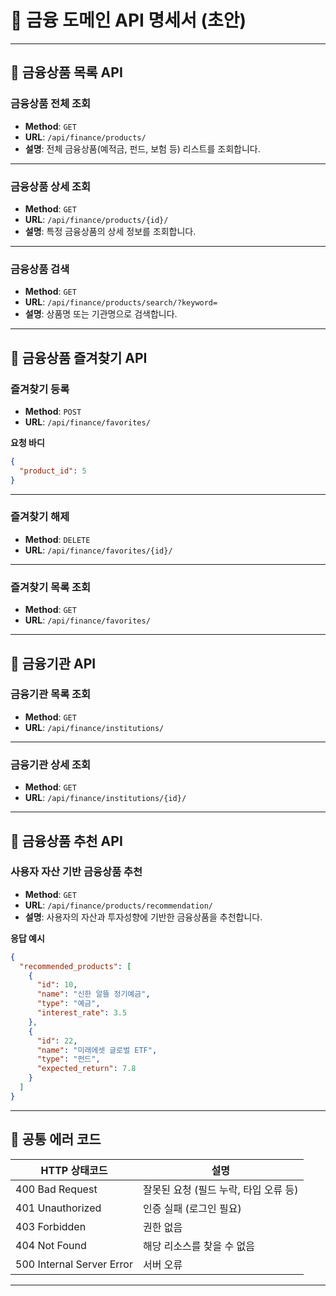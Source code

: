 # 📘 금융 도메인 API 명세서 (초안)

---

## 📌 금융상품 목록 API

### 금융상품 전체 조회
- **Method**: `GET`
- **URL**: `/api/finance/products/`
- **설명**: 전체 금융상품(예적금, 펀드, 보험 등) 리스트를 조회합니다.

---

### 금융상품 상세 조회
- **Method**: `GET`
- **URL**: `/api/finance/products/{id}/`
- **설명**: 특정 금융상품의 상세 정보를 조회합니다.

---

### 금융상품 검색
- **Method**: `GET`
- **URL**: `/api/finance/products/search/?keyword=`
- **설명**: 상품명 또는 기관명으로 검색합니다.

---

## 📌 금융상품 즐겨찾기 API

### 즐겨찾기 등록
- **Method**: `POST`
- **URL**: `/api/finance/favorites/`

**요청 바디**
```json
{
  "product_id": 5
}
```

---

### 즐겨찾기 해제
- **Method**: `DELETE`
- **URL**: `/api/finance/favorites/{id}/`

---

### 즐겨찾기 목록 조회
- **Method**: `GET`
- **URL**: `/api/finance/favorites/`

---

## 📌 금융기관 API

### 금융기관 목록 조회
- **Method**: `GET`
- **URL**: `/api/finance/institutions/`

---

### 금융기관 상세 조회
- **Method**: `GET`
- **URL**: `/api/finance/institutions/{id}/`

---

## 📌 금융상품 추천 API

### 사용자 자산 기반 금융상품 추천
- **Method**: `GET`
- **URL**: `/api/finance/products/recommendation/`
- **설명**: 사용자의 자산과 투자성향에 기반한 금융상품을 추천합니다.

**응답 예시**
```json
{
  "recommended_products": [
    {
      "id": 10,
      "name": "신한 알뜰 정기예금",
      "type": "예금",
      "interest_rate": 3.5
    },
    {
      "id": 22,
      "name": "미래에셋 글로벌 ETF",
      "type": "펀드",
      "expected_return": 7.8
    }
  ]
}
```

---

## 📌 공통 에러 코드

| HTTP 상태코드 | 설명 |
|---------------|------|
| 400 Bad Request | 잘못된 요청 (필드 누락, 타입 오류 등) |
| 401 Unauthorized | 인증 실패 (로그인 필요) |
| 403 Forbidden | 권한 없음 |
| 404 Not Found | 해당 리소스를 찾을 수 없음 |
| 500 Internal Server Error | 서버 오류 |

---
